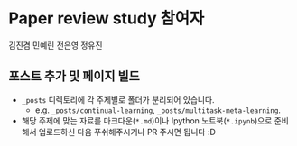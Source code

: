 # Paper review study 참여자
김진겸
민예린
전은영
정유진

## 포스트 추가 및 페이지 빌드

* `_posts` 디렉토리에 각 주제별로 폴더가 분리되어 있습니다. 
  * e.g. `_posts/continual-learning`, `_posts/multitask-meta-learning`. 
* 해당 주제에 맞는 자료를 마크다운(`*.md`)이나 Ipython 노트북(`*.ipynb`)으로 준비해서 업로드하신 다음 푸쉬해주시거나 PR 주시면 됩니다 :D
 